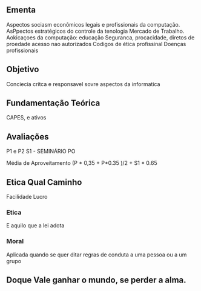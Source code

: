 ## Ementa
Aspectos sociasm econômicos legais e profissionais da computação.
AsPpectos estratégicos do controle da tenologia Mercado de Trabalho.
Aokicaçoes da computação: educação
Seguranca, procacidade, diretos de proedade acesso nao autorizados
Codigos de ética profissinal
Doenças profissionais

## Objetivo
Conciecia critca e responsavel sovre aspectos da informatica

## Fundamentação Teórica
CAPES, e ativos

## Avaliações
P1 e P2
S1 - SEMINÁRIO
PO 

Média de Aproveitamento (P * 0,35 + P*0.35 )/2 + S1 * 0.65

## Etica Qual Caminho
  Facilidade
  Lucro

### Etica
  E aquilo que a lei adota
   
### Moral
  Aplicada quando se quer ditar regras de conduta a uma pessoa ou a um grupo
  ## Doque Vale ganhar o mundo, se perder a alma.
  

